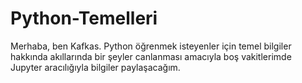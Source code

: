 # Python-Temelleri
Merhaba, ben Kafkas. Python öğrenmek isteyenler için temel bilgiler hakkında akıllarında bir şeyler canlanması amacıyla boş vakitlerimde Jupyter aracılığıyla bilgiler paylaşacağım.
